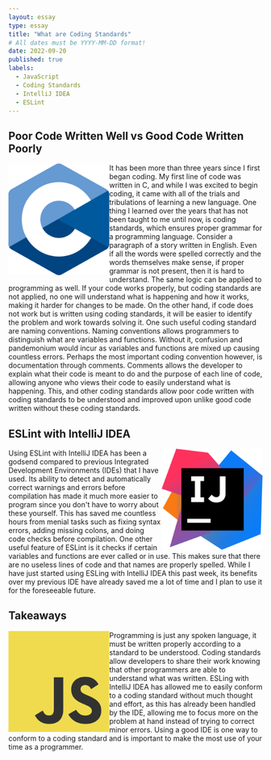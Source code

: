 ```yaml
---
layout: essay
type: essay
title: "What are Coding Standards"
# All dates must be YYYY-MM-DD format!
date: 2022-09-20
published: true
labels:
  - JavaScript
  - Coding Standards
  - IntelliJ IDEA
  - ESLint
---
```

## Poor Code Written Well vs Good Code Written Poorly
<img align="left" width="200px" src="../img/e28-coding-standards/C.png">
It has been more than three years since I first began coding. My first line of code was written in C, and while I was excited to begin coding, it came with all of the trials and tribulations of learning a new language. One thing I learned over the years that has not been taught to me until now, is coding standards, which ensures proper grammar for a programming language. Consider a paragraph of a story written in English. Even if all the words were spelled correctly and the words themselves make sense, if proper grammar is not present, then it is hard to understand. The same logic can be applied to programming as well. If your code works properly, but coding standards are not applied, no one will understand what is happening and how it works, making it harder for changes to be made. On the other hand, if code does not work but is written using coding standards, it will be easier to identify the problem and work towards solving it. One such useful coding standard are naming conventions. Naming conventions allows programmers to distinguish what are variables and functions. Without it, confusion and pandemonium would incur as variables and functions are mixed up causing countless errors. Perhaps the most important coding convention however, is documentation through comments. Comments allows the developer to explain what their code is meant to do and the purpose of each line of code, allowing anyone who views their code to easily understand what is happening. This, and other coding standards allow poor code written with coding standards to be understood and improved upon unlike good code written without these coding standards. 

## ESLint with IntelliJ IDEA
<img align="right" width="200px" src="../img/e28-coding-standards/IntelliJ_IDEA_Icon.png">
Using ESLint with IntelliJ IDEA has been a godsend compared to previous Integrated Development Environments (IDEs) that I have used. Its ability to detect and automatically correct warnings and errors before compilation has made it much more easier to program since you don't have to worry about these yourself. This has saved me countless hours from menial tasks such as fixing syntax errors, adding missing colons, and doing code checks before compilation. One other useful feature of ESLint is it checks if certain variables and functions are ever called or in use. This makes sure that there are no useless lines of code and that names are properly spelled. While I have just started using ESLing with IntelliJ IDEA this past week, its benefits over my previous IDE have already saved me a lot of time and I plan to use it for the foreseeable future. 

## Takeaways
<img align="left" width="200px" src="../img/JavaScript.png">
Programming is just any spoken language, it must be written properly according to a standard to be understood. Coding standards allow developers to share their work knowing that other programmers are able to understand what was written. ESLing with IntelliJ IDEA has allowed me to easily conform to a coding standard without much thought and effort, as this has already been handled by the IDE, allowing me to focus more on the problem at hand instead of trying to correct minor errors. Using a good IDE is one way to conform to a coding standard and is important to make the most use of your time as a programmer. 